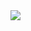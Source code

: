 <a href="https://visitcount.itsvg.in">
  <img src="https://visitcount.itsvg.in/api?id=BL4KCY&label=profile%20views&color=1&icon=5&pretty=true" />
</a>
